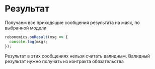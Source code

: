 # Результат

Получаем все приходящие сообщения результата на маяк, по выбранной модели

```javascript
robonomics.onResult(msg => {
  console.log(msg);
});
```

Результат в этих сообщениях нельзя считать валидным.
Валидный результат нужно получать из контракта обязательства

